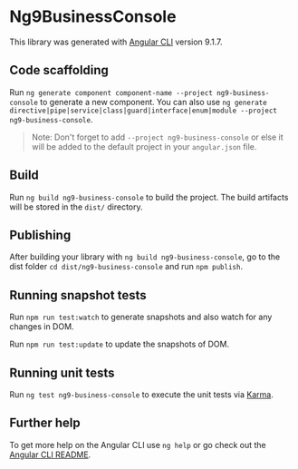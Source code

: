 # Ng9BusinessConsole

This library was generated with [Angular CLI](https://github.com/angular/angular-cli) version 9.1.7.

## Code scaffolding

Run `ng generate component component-name --project ng9-business-console` to generate a new component. You can also use `ng generate directive|pipe|service|class|guard|interface|enum|module --project ng9-business-console`.
> Note: Don't forget to add `--project ng9-business-console` or else it will be added to the default project in your `angular.json` file. 

## Build

Run `ng build ng9-business-console` to build the project. The build artifacts will be stored in the `dist/` directory.

## Publishing

After building your library with `ng build ng9-business-console`, go to the dist folder `cd dist/ng9-business-console` and run `npm publish`.

## Running snapshot tests

Run `npm run test:watch` to generate snapshots and also watch for any changes in DOM.

Run `npm run test:update` to update the snapshots of DOM.

## Running unit tests

Run `ng test ng9-business-console` to execute the unit tests via [Karma](https://karma-runner.github.io).

## Further help

To get more help on the Angular CLI use `ng help` or go check out the [Angular CLI README](https://github.com/angular/angular-cli/blob/master/README.md).
